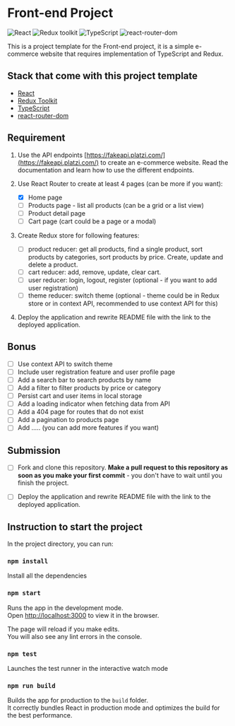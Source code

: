 # Front-end Project

![React](https://img.shields.io/badge/React-v.18-blue)
![Redux toolkit](https://img.shields.io/badge/Redux-v.1.9-purple)
![TypeScript](https://img.shields.io/badge/TypeScript-v.4.9-green)
![react-router-dom](https://img.shields.io/badge/ReactRouter-v.6.4-orange)

This is a project template for the Front-end project, it is a simple e-commerce website that requires implementation of TypeScript and Redux.

## Stack that come with this project template

- [React](https://reactjs.org/)
- [Redux Toolkit](https://redux-toolkit.js.org/)
- [TypeScript](https://www.typescriptlang.org/)
- [react-router-dom](https://reactrouter.com/web/guides/quick-start)

## Requirement

1. Use the API endpoints [https://fakeapi.platzi.com/](https://fakeapi.platzi.com/) to create an e-commerce website. Read the documentation and learn how to use the different endpoints.

2. Use React Router to create at least 4 pages (can be more if you want):

   - [x] Home page
   - [ ] Products page - list all products (can be a grid or a list view)
   - [ ] Product detail page
   - [ ] Cart page (cart could be a page or a modal)

3. Create Redux store for following features:

   - [ ] product reducer: get all products, find a single product, sort products by categories, sort products by price. Create, update and delete a product.
   - [ ] cart reducer: add, remove, update, clear cart.
   - [ ] user reducer: login, logout, register (optional - if you want to add user registration)
   - [ ] theme reducer: switch theme (optional - theme could be in Redux store or in context API, recommended to use context API for this)

4. Deploy the application and rewrite README file with the link to the deployed application.

## Bonus

- [ ] Use context API to switch theme
- [ ] Include user registration feature and user profile page
- [ ] Add a search bar to search products by name
- [ ] Add a filter to filter products by price or category
- [ ] Persist cart and user items in local storage
- [ ] Add a loading indicator when fetching data from API
- [ ] Add a 404 page for routes that do not exist
- [ ] Add a pagination to products page
- [ ] Add ..... (you can add more features if you want)

## Submission

- [ ] Fork and clone this repository. **Make a pull request to this repository as soon as you make your first commit** - you don't have to wait until you finish the project.

- [ ] Deploy the application and rewrite README file with the link to the deployed application.

## Instruction to start the project

In the project directory, you can run:

### `npm install`

Install all the dependencies

### `npm start`

Runs the app in the development mode.\
Open [http://localhost:3000](http://localhost:3000) to view it in the browser.

The page will reload if you make edits.\
You will also see any lint errors in the console.

### `npm test`

Launches the test runner in the interactive watch mode

### `npm run build`

Builds the app for production to the `build` folder.\
It correctly bundles React in production mode and optimizes the build for the best performance.
